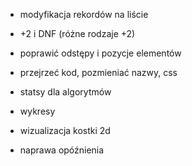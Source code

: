
- modyfikacja rekordów na liście
- +2 i DNF (różne rodzaje +2)

- poprawić odstępy i pozycje elementów
- przejrzeć kod, pozmieniać nazwy, css

- statsy dla algorytmów
- wykresy
- wizualizacja kostki 2d

- naprawa opóźnienia 
